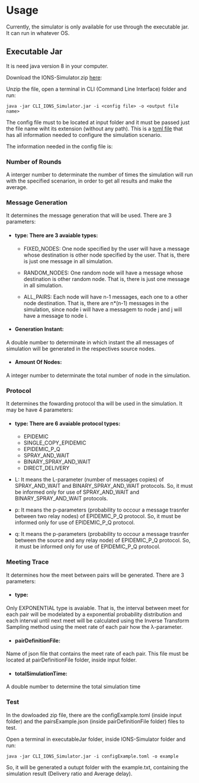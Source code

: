# Usage

Currently, the simulator is only available for use through the executable jar. It can run in whatever OS.

## Executable Jar
It is need java version 8 in your computer.

Download the IONS-Simulator.zip [here](https://github.com/PFC-IME-Opportunistic-Network-Simulator/backend/releases/download/1.0/IONS-Simulator.zip):

Unzip the file, open a terminal in CLI (Command Line Interface) folder and run:

```
java -jar CLI_IONS_Simulator.jar -i <config file> -o <output file name>
```
The config file must to be located at input folder and it must be passed just the file name wiht its extension (without any path). This is a [toml file](https://github.com/toml-lang/toml) that has all information needed to configure the simulation scenario.

The information needed in the config file is: 

### Number of Rounds
A interger number to determinate the number of times the simulation will run with the specified scenarion, in order to get all results and make the average.

### Message Generation

It determines the message generation that will be used. There are 3 parameters:

- #### type: There are 3 avaiable types:
  - FIXED_NODES: One node specified by the user will have a message whose destination is other node specified by the user. That is, there is just one message in all simulation.
  
  - RANDOM_NODES: One random node will have a message whose destination is other random node. That is, there is just one message in all simulation.
  
  - ALL_PAIRS: Each node will have n-1 messages, each one to a other node destination. That is, there are n*(n-1) messages in the simulation, since node i will have a messagem to node j and j will have a message to node i.

- #### Generation Instant:
A double number to determinate in which instant the all messages of simulation will be generated in the respectives source nodes.

- #### Amount Of Nodes:
A integer number to determinate the total number of node in the simulation.


### Protocol

It determines the fowarding protocol tha will be used in the simulation. It may be have 4 parameters:

- #### type: There are 6 avaiable protocol types:
  - EPIDEMIC
  - SINGLE_COPY_EPIDEMIC
  - EPIDEMIC_P_Q
  - SPRAY_AND_WAIT
  - BINARY_SPRAY_AND_WAIT
  - DIRECT_DELIVERY

- L: It means the L-parameter (number of messages copies) of SPRAY_AND_WAIT and BINARY_SPRAY_AND_WAIT protocols. So, it must be informed only for use of SPRAY_AND_WAIT and BINARY_SPRAY_AND_WAIT protocols.

- p: It means the p-parameters (probability to occour a message trasnfer between two relay nodes) of EPIDEMIC_P_Q protocol. So, it must be informed only for use of EPIDEMIC_P_Q protocol.

- q: It means the p-parameters (probability to occour a message trasnfer between the source and any relay node) of EPIDEMIC_P_Q protocol. So, it must be informed only for use of EPIDEMIC_P_Q protocol.

### Meeting Trace

It determines how the meet between pairs will be generated. There are 3 parameters:

- #### type: 
Only EXPONENTIAL type is avaiable. That is, the interval between meet for each pair will be modelated by a exponential probability distribution and each interval until next meet will be calculated using the Inverse Transform Sampling method using the meet rate of each pair how the λ-parameter.

- #### pairDefinitionFile:
Name of json file that contains the meet rate of each pair. This file must be located at pairDefinitionFile folder, inside input folder.

- #### totalSimulationTime: 
A double number to determine the total simulation time

### Test
In the dowloaded zip file, there are the configExample.toml (inside input folder) and the pairsExample.json (inside pairDefinitionFile folder) files to test.

Open a terminal in executableJar folder, inside IONS-Simulator folder and run:

```
java -jar CLI_IONS_Simulator.jar -i configExample.toml -o example
```

So, it will be generated a outupt folder with the example.txt, containing the simulation result (Delivery ratio and Average delay).

